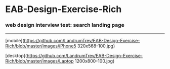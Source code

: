 # EAB-Design-Exercise-Rich
### web design interview test: search landing page
_________________________________________________

[mobile](https://github.com/LandrumTrev/EAB-Design-Exercise-Rich/blob/master/images/iPhone5 320x568-100.jpg)

[desktop](https://github.com/LandrumTrev/EAB-Design-Exercise-Rich/blob/master/images/Laptop 1200x800-100.jpg)


